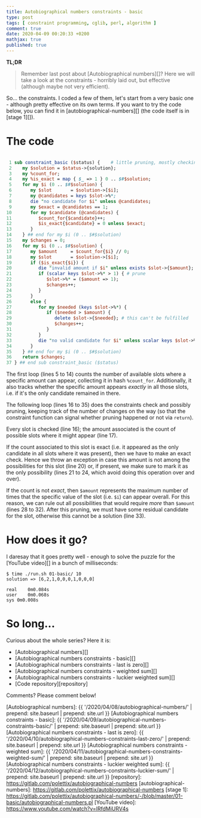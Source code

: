```yaml
---
title: Autobiographical numbers constraints - basic
type: post
tags: [ constraint programming, cglib, perl, algorithm ]
comment: true
date: 2020-04-09 00:20:33 +0200
mathjax: true
published: true
---
```


**TL;DR**

> Remember last post about [Autobiographical numbers][]? Here we will take a
> look at the constraints - horribly laid out, but effective (although maybe
> not very efficient).

So... the constraints. I coded a few of them, let's start from a very basic
one - although pretty effective on its own terms. If you want to try the
code below, you can find it in [autobiographical-numbers][] (the code itself
is in [stage 1][]).

# The code

```perl

 1 sub constraint_basic ($status) {    # little pruning, mostly checking
 2    my $solution = $status->{solution};
 3    my %count_for;
 4    my %is_exact = map { $_ => 1 } 0 .. $#$solution;
 5    for my $i (0 .. $#$solution) {
 6       my $slot       = $solution->[$i];
 7       my @candidates = keys $slot->%*;
 8       die "no candidate for $i" unless @candidates;
 9       my $exact = @candidates == 1;
10       for my $candidate (@candidates) {
11          $count_for{$candidate}++;
12          $is_exact{$candidate} = 0 unless $exact;
13       }
14    } ## end for my $i (0 .. $#$solution)
15    my $changes = 0;
16    for my $i (0 .. $#$solution) {
17       my $amount     = $count_for{$i} // 0;
18       my $slot       = $solution->[$i];
19       if ($is_exact{$i}) {
20          die "invalid amount if $i" unless exists $slot->{$amount};
21          if (scalar keys $slot->%* > 1) { # prune
22             $slot->%* = ($amount => 1);
23             $changes++;
24          }
25       }
26       else {
27          for my $needed (keys $slot->%*) {
28             if ($needed > $amount) {
29                delete $slot->{$needed}; # this can't be fulfilled
30                $changes++;
31             }
32          }
33          die "no valid candidate for $i" unless scalar keys $slot->%*;
34       }
35    } ## end for my $i (0 .. $#$solution)
36    return $changes;
37 } ## end sub constraint_basic ($status)
```

The first loop (lines 5 to 14) counts the number of available slots where a
specific amount can appear, collecting it in hash `%count_for`.
Additionally, it also tracks whether the specific amount appears *exactly*
in all those slots, i.e. if it's the only candidate remained in there.

The following loop (lines 16 to 35) does the constraints check and possibly
pruning, keeping track of the number of changes on the way (so that the
constraint function can signal whether pruning happened or not via
`return`).

Every slot is checked (line 16); the amount associated is the count of
possible slots where it might appear (line 17).

If the count associated to this slot is exact (i.e. it appeared as the only
candidate in all slots where it was present), then we have to make an exact
check. Hence we throw an exception in case this amount is not among the
possibilities for this slot (line 20) or, if present, we make sure to mark
it as the only possibility (lines 21 to 24, which avoid doing this operation
over and over).

If the count is not *exact*, then `$amount` represents the maximum number of
times that the specific value of the slot (i.e. `$i`) can appear overall.
For this reason, we can rule out all possibilities that would require *more*
than `$amount` (lines 28 to 32). After this pruning, we must have some
residual candidate for the slot, otherwise this cannot be a solution (line
33).

# How does it go?

I daresay that it goes pretty well - enough to solve the puzzle for the
[YouTube video][] in a bunch of milliseconds:

```shell
$ time ./run.sh 01-basic/ 10
solution => [6,2,1,0,0,0,1,0,0,0]

real	0m0.084s
user	0m0.068s
sys	0m0.008s
```

# So long...

Curious about the whole series? Here it is:

- [Autobiographical numbers][]
- [Autobiographical numbers constraints - basic][]
- [Autobiographical numbers constraints - last is zero][]
- [Autobiographical numbers constraints - weighted sum][]
- [Autobiographical numbers constraints - luckier weighted sum][]
- [Code repository][repository]

Comments? Please comment below!

[Autobiographical numbers]: {{ '/2020/04/08/autobiographical-numbers/' | prepend: site.baseurl | prepend: site.url }}
[Autobiographical numbers constraints - basic]: {{ '/2020/04/09/autobiographical-numbers-constraints-basic/' | prepend: site.baseurl | prepend: site.url }}
[Autobiographical numbers constraints - last is zero]: {{ '/2020/04/10/autobiographical-numbers-constraints-last-zero/' | prepend: site.baseurl | prepend: site.url }}
[Autobiographical numbers constraints - weighted sum]: {{ '/2020/04/11/autobiographical-numbers-constraints-weighted-sum/' | prepend: site.baseurl | prepend: site.url }}
[Autobiographical numbers constraints - luckier weighted sum]: {{ '/2020/04/12/autobiographical-numbers-constraints-luckier-sum/' | prepend: site.baseurl | prepend: site.url }}
[repository]: https://gitlab.com/polettix/autobiographical-numbers
[autobiographical-numbers]: https://gitlab.com/polettix/autobiographical-numbers
[stage 1]: https://gitlab.com/polettix/autobiographical-numbers/-/blob/master/01-basic/autobiographical-numbers.pl
[YouTube video]: https://www.youtube.com/watch?v=lRfdMiURV4s
